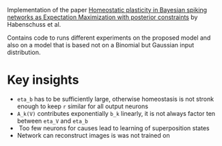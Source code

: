 Implementation of the paper [Homeostatic plasticity in Bayesian spiking networks as Expectation Maximization with posterior constraints](https://papers.nips.cc/paper/4593-homeostatic-plasticity-in-bayesian-spiking-networks-as-expectation-maximization-with-posterior-constraints) by Habenschuss et al.

Contains code to runs different experiments on the proposed model and also on a model that is based not on a Binomial but Gaussian input distribution.

# Key insights
* `eta_b` has to be sufficiently large, otherwise homeostasis is not stronk enough to keep `r` similar for all output neurons
* `A_k(V)` contributes exponentially `b_k` linearly, it is not always factor ten between `eta_V` and `eta_b`
*  Too few neurons for causes lead to learning of superposition states
* Network can reconstruct images is was not trained on